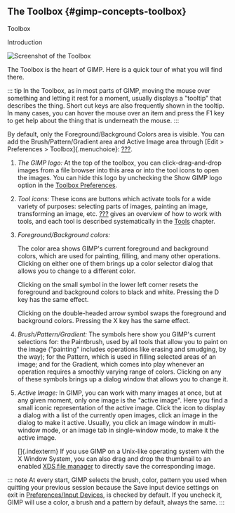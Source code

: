## The Toolbox {#gimp-concepts-toolbox}

Toolbox

Introduction

![Screenshot of the Toolbox](images/using/toolbox-description.png)

The Toolbox is the heart of GIMP. Here is a quick tour of what you will
find there.

::: tip
In the Toolbox, as in most parts of GIMP, moving the mouse over
something and letting it rest for a moment, usually displays a "tooltip"
that describes the thing. Short cut keys are also frequently shown in
the tooltip. In many cases, you can hover the mouse over an item and
press the F1 key to get help about the thing that is underneath the
mouse.
:::

By default, only the Foreground/Background Colors area is visible. You
can add the Brush/Pattern/Gradient area and Active Image area through
[Edit \> Preferences \> Toolbox]{.menuchoice}:
[???](#prefs-tools-config).

1.  *The GIMP logo:* At the top of the toolbox, you can
    click-drag-and-drop images from a file browser into this area or
    into the tool icons to open the images. You can hide this logo by
    unchecking the Show GIMP logo option in the [Toolbox
    Preferences](#gimp-prefs-toolbox).

2.  *Tool icons:* These icons are buttons which activate tools for a
    wide variety of purposes: selecting parts of images, painting an
    image, transforming an image, etc. [???](#gimp-toolbox) gives an
    overview of how to work with tools, and each tool is described
    systematically in the [Tools](#gimp-tools) chapter.

3.  *Foreground/Background colors:*

    The color area shows GIMP\'s current foreground and background
    colors, which are used for painting, filling, and many other
    operations. Clicking on either one of them brings up a color
    selector dialog that allows you to change to a different color.

    Clicking on the small symbol in the lower left corner resets the
    foreground and background colors to black and white. Pressing the D
    key has the same effect.

    Clicking on the double-headed arrow symbol swaps the foreground and
    background colors. Pressing the X key has the same effect.

4.  *Brush/Pattern/Gradient:* The symbols here show you GIMP\'s current
    selections for: the Paintbrush, used by all tools that allow you to
    paint on the image ("painting" includes operations like erasing and
    smudging, by the way); for the Pattern, which is used in filling
    selected areas of an image; and for the Gradient, which comes into
    play whenever an operation requires a smoothly varying range of
    colors. Clicking on any of these symbols brings up a dialog window
    that allows you to change it.

5.  *Active Image:* In GIMP, you can work with many images at once, but
    at any given moment, only one image is the "active image". Here you
    find a small iconic representation of the active image. Click the
    icon to display a dialog with a list of the currently open images,
    click an image in the dialog to make it active. Usually, you click
    an image window in multi-window mode, or an image tab in
    single-window mode, to make it the active image.

    []{.indexterm} If you use GIMP on a Unix-like operating system with
    the X Window System, you can also drag and drop the thumbnail to an
    enabled [XDS file manager](#bibliography-online-xds) to directly
    save the corresponding image.

::: note
At every start, GIMP selects the brush, color, pattern you used when
quitting your previous session because the Save input device settings on
exit in [Preferences/Input Devices](#gimp-prefs-input-devices), is
checked by default. If you uncheck it, GIMP will use a color, a brush
and a pattern by default, always the same.
:::
